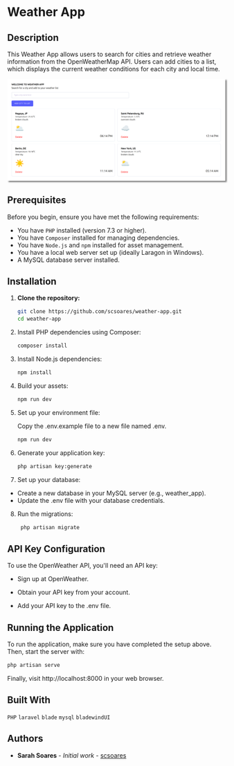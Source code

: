 # Weather App

## Description

This Weather App allows users to search for cities and retrieve weather information from the OpenWeatherMap API. Users can add cities to a list, which displays the current weather conditions for each city and local time.

<img src="readme-img/app-overview.png" alt="Weather app overview" style="box-shadow: 3px 3px 3px gray;">

## Prerequisites

Before you begin, ensure you have met the following requirements:

-   You have `PHP` installed (version 7.3 or higher).
-   You have `Composer` installed for managing dependencies.
-   You have `Node.js` and `npm` installed for asset management.
-   You have a local web server set up (ideally Laragon in Windows).
-   A MySQL database server installed.

## Installation

1. **Clone the repository:**

    ```bash
    git clone https://github.com/scsoares/weather-app.git
    cd weather-app
    ```

2. Install PHP dependencies using Composer:

    ```bash
    composer install
    ```

3. Install Node.js dependencies:

    ```bash
    npm install
    ```

4. Build your assets:

    ```bash
    npm run dev
    ```

5. Set up your environment file:

    Copy the .env.example file to a new file named .env.

    ```bash
    npm run dev
    ```

6. Generate your application key:

    ```bash
    php artisan key:generate
    ```

7. Set up your database:

-   Create a new database in your MySQL server (e.g., weather_app).
-   Update the .env file with your database credentials.

8. Run the migrations:

   ```bash
    php artisan migrate
    ```

## API Key Configuration

To use the OpenWeather API, you'll need an API key:

-   Sign up at OpenWeather.

-   Obtain your API key from your account.

-   Add your API key to the .env file.

## Running the Application

To run the application, make sure you have completed the setup above. Then, start the server with:

```bash
php artisan serve
```

Finally, visit http://localhost:8000 in your web browser.

## Built With

`PHP` `laravel` `blade` `mysql` `bladewindUI`

## Authors

-   **Sarah Soares** - _Initial work_ - [scsoares](https://github.com/scsoares)

